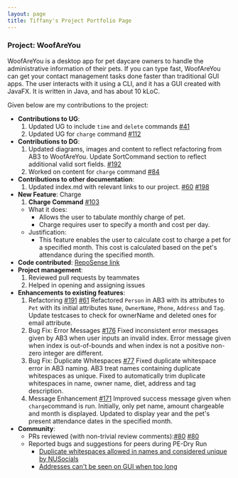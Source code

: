 ```yaml
---
layout: page
title: Tiffany's Project Portfolio Page
---
```


### Project: WoofAreYou

WoofAreYou is a desktop app for pet daycare owners to handle the administrative information of their pets. If you can type fast, WoofAreYou can get your contact management tasks done faster than traditional GUI apps. The user interacts with it using a CLI, and it has a GUI created with JavaFX. It is written in Java, and has about 10 kLoC.

Given below are my contributions to the project:

* **Contributions to UG**:
  1. Updated UG to include `time` and `delete` commands [#41](https://github.com/AY2122S2-CS2103T-T13-1/tp/pull/41)
  2. Updated UG for `charge` command [#112](https://github.com/AY2122S2-CS2103T-T13-1/tp/pull/112)
* **Contributions to DG**:
  1. Updated diagrams, images and content to reflect refactoring from AB3 to WoofAreYou. Update SortCommand section to reflect additional valid sort fields. [#192](https://github.com/AY2122S2-CS2103T-T13-1/tp/pull/192)
  2. Worked on content for `charge` command [#84](https://github.com/AY2122S2-CS2103T-T13-1/tp/pull/84)
* **Contributions to other documentation**:
    1. Updated index.md with relevant links to our project. [#60](https://github.com/AY2122S2-CS2103T-T13-1/tp/pull/60) [#198](https://github.com/AY2122S2-CS2103T-T13-1/tp/pull/198)
* **New Feature**: Charge
    1. **Charge Command** [#103](https://github.com/AY2122S2-CS2103T-T13-1/tp/pull/103)
    * What it does:
        * Allows the user to tabulate monthly charge of pet.
        * Charge requires user to specify a month and cost per day.
    * Justification:
        * This feature enables the user to calculate cost to charge a pet for a specified month. This cost is calculated based on the pet's attendance during the specified month.
* **Code contributed**: [RepoSense link](https://nus-cs2103-ay2122s2.github.io/tp-dashboard/?search=tiffanylin21&breakdown=true)
* **Project management**:
    1. Reviewed pull requests by teammates
    2. Helped in opening and assigning issues
* **Enhancements to existing features**:
  1. Refactoring [#191](https://github.com/AY2122S2-CS2103T-T13-1/tp/pull/191) [#61](https://github.com/AY2122S2-CS2103T-T13-1/tp/pull/61)
     Refactored `Person` in AB3 with its attributes to `Pet` with its initial attributes `Name`, `OwnerName`, `Phone`, `Address` and `Tag`. Update testcases to check for ownerName and deleted ones for email attribute. 
  2. Bug Fix: Error Messages  [#176](https://github.com/AY2122S2-CS2103T-T13-1/tp/pull/176)
     Fixed inconsistent error messages given by AB3 when user inputs an invalid index. Error message given when index is out-of-bounds and when index is not a positive non-zero integer are different.
  3. Bug Fix: Duplicate Whitespaces [#77](https://github.com/AY2122S2-CS2103T-T13-1/tp/pull/77)
     Fixed duplicate whitespace error in AB3 naming. AB3 treat names containing duplicate whitespaces as unique. Fixed to automatically trim duplicate whitespaces in name, owner name, diet, address and tag description. 
  4. Message Enhancement [#171](https://github.com/AY2122S2-CS2103T-T13-1/tp/pull/171)
     Improved success message given when `charge`command is run. 
     Initially, only pet name, amount chargeable and month is displayed.
     Updated to display year and the pet's present attendance dates in the specified month.
* **Community**:
    * PRs reviewed (with non-trivial review comments):[#80](https://github.com/AY2122S2-CS2103T-T13-1/tp/pull/80#discussion_r832306218) [#80](https://github.com/AY2122S2-CS2103T-T13-1/tp/pull/80#discussion_r832341447)
    * Reported bugs and suggestions for peers during PE-Dry Run
      * [Duplicate whitespaces allowed in names and considered unique by NUSocials](https://github.com/Tiffanylin21/ped/issues/1)
      * [Addresses can't be seen on GUI when too long](https://github.com/Tiffanylin21/ped/issues/3)



